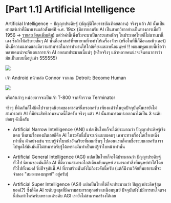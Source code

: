 # [Part 1.1] Artificial Intelligence

Artificial Intelligence  -  ปัญญาประดิษฐ์ (บัญญัติโดยราชบัณฑิตยสถาน)
จริงๆ แล้ว AI นั้นเป็นศาสตร์เก่าที่มีมานานแล้วตั้งแต่ปี ค.ศ. 19xx (มีการยอมรับ AI เป็นสาขาวิชาอย่างเป็นทางการเมื่อปี 1956 -> <a href="https://en.wikipedia.org/wiki/History_of_artificial_intelligence#Cybernetics_and_early_neural_networks">รายละเอียดเพิ่มเติม</a>) แต่ว่าคำนี้เพิ่งเริ่มจะมาเป็นกระแสหนักๆ ในประเทศไทยก็ไม่นานมานี้เอง ซึ่งถ้าให้อธิบายสั้นๆ AI นั้นคือศาสตร์ที่พยายามที่จะทำให้เครื่องจักร (หรือในที่นี้ก็คือคอมพิวเตอร์) นั้นมีความฉลาดและมีความสามารถในการทำงานให้ใกล้เคียงและเหนือมนุษย์ !!
พอผมพูดแบบนี้เชื่อว่าหลายคนน่าจะจินตนาการเจ้า AI ออกมาประมาณนี้แน่ๆ (หรือจริงๆ แล้วหลายคนน่าจะจินตนาการว่ามันเป็นแบบนี้อยู่แล้ว 555555)

<div class="img-caption">
    <img src="../img/content_images/connor.jpg"/><br>
    <p>เจ้า Android หน้าหล่อ Connor จากเกม Detroit: Become Human</p>
</div>

<div class="img-caption">
    <img src="../img/content_images/skynet.jpg"/><br>
    <p>หรือถ้าเก่าๆ หน่อยอาจจะเป็นเจ้า T-800 จากจักรวาล Terminator</p>
</div>

จริงๆ ที่คิดกันก็ไม่ผิดไปจากจุดนิยามของศาสตร์นี้หรอกครับ เพียงแต่ว่าในยุคปัจจุบันนั้นเรายังไม่สามารถทำ AI ที่มีประสิทธิภาพขนาดนี้ได้ครับ จริงๆ แล้ว AI นั้นสามารถแบ่งออกมาได้เป็น 3 ระดับย่อยๆ ดังนี้ครับ

* Artificial Narrow Intelligence (ANI) แปลเป็นไทยก็จะได้ประมาณว่า ปัญญาประดิษฐ์เชิงแคบ ซึ่งตามชื่อของมันเลยก็คือ AI ในระดับนี้นั้นจะเก่งแบบแคบๆ เฉพาะทางเรื่องใดเรื่องหนึ่งเท่านั้น ตัวอย่างเช่น ระบบรู้จำใบหน้าอัจฉริยะที่ผมเกริ่นๆ ไปตอนแรกก็ตามชื่อระบบเลยครับ เราไปพูดใส่มันมันก็ไม่สามารถรับรู้ได้เพราะมันทำเป็นแค่รู้จำใบหน้าเท่านั้น

* Artificial General Intelligence (AGI) แปลเป็นไทยก็จะได้ประมาณว่า ปัญญาประดิษฐ์ทั่วไป นิยามของมันก็คือ AI ที่มีความสามารถใกล้เคียงกับมนุษย์ สามารถทำสิ่งที่มนุษย์ทำได้โดยทั่วไปทั้งหมด! ซึ่งปัจจุบันนี้ AI ที่เราสร้างนั้นยังไม่ถึงระดับนี้ครับ (แต่ก็มีงานวิจัยที่พยายามที่จะจำลอง "สมองของมนุษย์" อยู่ครับ)
* Artificial Super Intelligence (ASI) แปลเป็นไทยได้ก็จะประมาณว่า ปัญญาประดิษฐ์สุดยอด(?) ซึ่งก็คือ AI ระดับสูงสุดที่มีความสามารถทุกอย่างเหนือมนุษย์ ปัจจุบันยังไม่มีการสนใจตรงนี้กันเท่าไหร่ครับเพราะแค่ระดับ AGI เรายังไม่สามารถสร้างได้เลย